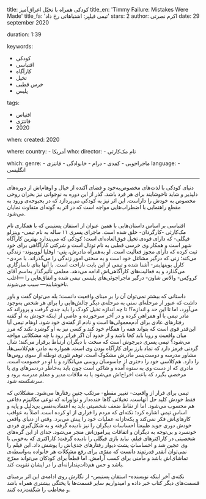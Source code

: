 
title: کودکی همراه با تخیّل اغراق‌آمیز 
title_en: 'Timmy Failure: Mistakes Were Made'
title_fa: 'تیمی فیلیِر: اشتباهاتی رخ داد'
stars: 2
author: اکرم نصرتی
date: 29 september 2020

duration: 1:39

keywords:
  - کودکی
  - اقتباسی
  - کارآگاه
  - تخیل
  - خرس قطبی
  - پلیس 

tags:
  - اقتباس
  - فانتزی
  - 2020  

when:
  created: 2020

where:
  country:
    - آمریکا
who:
  director: 
    - تام مک‌کارثی

which:
  genre:
    - ماجراجویی
    - کمدی
    - درام
    - خانوادگی
    - فانتزی
  language:
    - انگلیسی
   
---

دنیای کودکی با لذت‌های مخصوص‌به‌خود و فضای آکنده از خیال و اوهام‌اش از دوره‌های دلپذیر و شاید ناخوشایند برای هر فرد باشد. گذر از این دوره به نوجوانی نیز بحران روحی مخصوص به خودش را داراست. این اثر نیز به کودکی می‌پردازد که در بحبوحه‌ی ورود به مقطع راهنمایی با اضطراب‌هایی مواجه است که در اثر به گونه‌ای متفاوت نمایان می‌شود.

اقتباسی بر اساس داستان‌هایی با همین عنوان از استفان پستیس که با همکاری تام مک‌کارثی -کارگردان- خلق شده‌ است. ماجرای پسری ۱۱ ساله به نام تیمی- وینزلو فیگلی- که دارای قوه‌ی تخیل فوق‌العاده‌ای است؛ کودکی که می‌پندارد بهترین کارآگاه شهر است و همکار وی خرسی قطبی به نام توتال است و شرکتی کارآگاهی برای خود ثبت کرده که دارای مجوز فعالیت است. او به‌همراه مادرش، پتی- اوفلیا لوویبوند- زندگی می‌کند؛ زنی که درگیر مشاغل خود است و به سختی امور زندگی را می‌گذراند. با مردی-کارل بوینهایمر- آشنا شده و تیمی از این بابت ناراحت است. با آنها بنای ناسازگاری می‌گذارد و به فعالیت‌های کارآگاهی‌اش ادامه می‌دهد. معلمی تأثیرگذار به‌اسم آقای کروکِس- والاس شاون- درگیر ماجراجوئی‌های پلیسی تیمی شده و اتفاق‌هایی را —اغلب ناخوشایند— سبب می‌شوند. 

داستانی که بیشتر نمی‌توان آن را بر مبنای واقعیت دانست؛ بله می‌توان گفت و باور داشت که عبور از مرحله‌ای سنی به مرحله‌ی دیگر چالش‌هایی را برای هر شخص به‌وجود می‌آورد، اما تا این حد و اندازه؟! تا چه اندازه تخیل کودک را باید جدی گرفت و پروراند که مادر تیمی با او همراهی کرده و در آخر سرخورده و عاصی از اینکه خودش به او گفته رفتارهای عادی برای آدم‌معمولی‌ها است و نادم از گفته‌ی خود شود. اوهام تیمی آیا این‌قدر قوی است که بتواند همه را همگام خود کند و کسی نیز به او گوشزد نکند که مرز میان واقعیت و رویا باید کجا باشد و از حدود آن اگر فراتر رود با چه مشکلاتی مواجه می‌شود؟ تیمی پسری دیرجوش است که سخت با دیگران ارتباط برقرار می‌کند؛ شال‌ گردنی قرمز دارد که نماد بارز برای کارآگاه بودن وی است. همواره به مادر، هم‌کلاسی‌ها، مشاور مدرسه و دوست‌پسر مادرش مشکوک است. توهم تئوری توطئه از سوی روس‌ها را دارد.  هم‌کلاسی خود را دختری از جاسوسان روسی می‌انگارد و با او در خصومت است. مادری که از دست وی به ستوه آمده و شاکی است چون باید به‌خاطر دردسرهای وی یا مرخصی بگیرد که باعث اخراج‌اش می‌شود یا به ملاقات مدیر و معلم مدرسه برود و سرشکسته شود. 

تیمی برای فرار از واقعیت- تغییر مقطع- مرتکب چنین رفتارها می‌شود. مشکلاتی که فقط خودش کلید حل آنهاست. تخیلاتی گاها خنده‌دار و نوآورانه که نوعی مکانیزم دفاعی هم محسوب می‌شود. اما از نقاط ضعف شخصیتی باید به اعتماد‌به‌نفس بی‌دلیل و پایه و اساس تیمی اشاره کرد؛ نکته‌ای که مردم را فراری از او کرده است. اصلاً به عواقب کارهای‌اش فکر نمی‌کند و یکه‌تازانه عملیات خود را پیش می‌برد. وقتی از دنیای واقعی خودش دوری جوید طبیعتاً احساسات دیگران را نیز نادیده گرفته و به شکل‌گیری فردی خونسرد و بی‌توجه به دیگران و اتفاقات پیرامون‌اش منجر می‌شود. جدای از این گره‌های شخصیتی در کاراکترهای فیلم، نباید بازی فیگلی را نادیده گرفت؛ کاراکتری که به‌خوبی با وی عجین شد و احساساتِ پشت دیوار رفتارهای جدی‌اش را پوشش داد. این فیلم را نمی‌توان آنقدر قدرتمند دانست که مفرّی برای رفع مشکلات هر خانواده به‌واسطه‌ی تماشای‌اش باشد و مأمنی برای کسب آرامش. اما قطعاً برای کودکان می‌تواند مفرّح باشد و حس هم‌ذات‌پندارانه‌ای را در ایشان تقویت کند. 

نکته‌ی آخر اینکه نویسنده- استفان پستیس- از نگارش  روی ادامه‌ی این اثر برمبنای قسمت‌های دیگر کتاب خبر داده و امیدواریم سایر قسمت‌ها با پختگی بیشتری همراه باشد و مخاطب را شگفت‌زده کنند. 